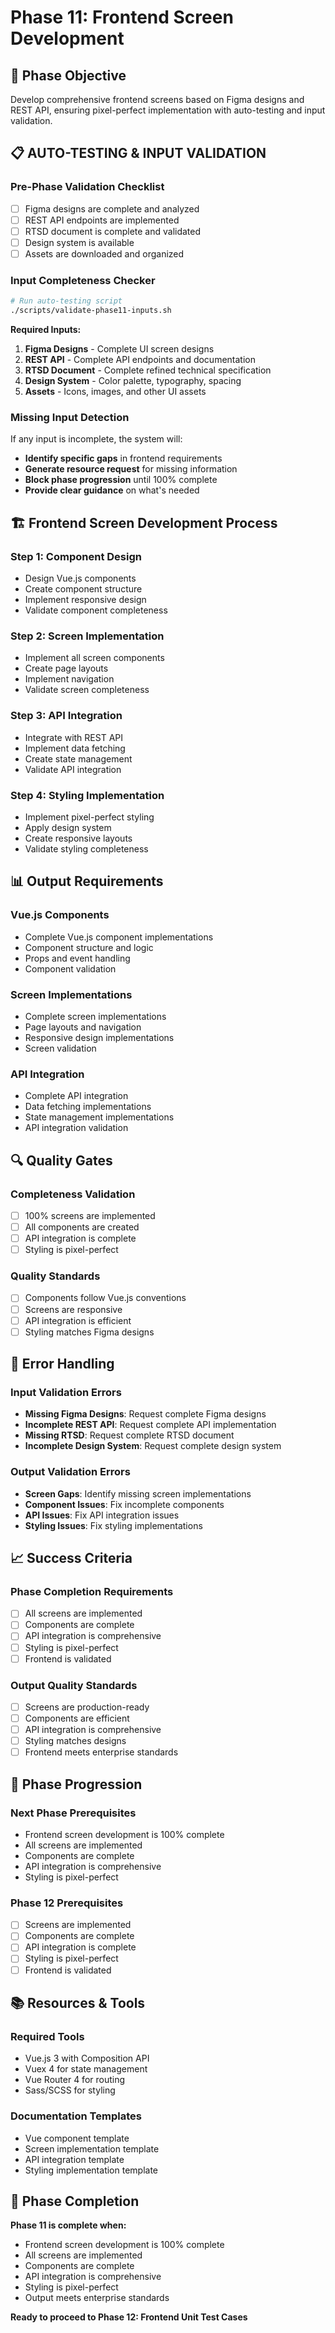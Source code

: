 # Phase 11: Frontend Screen Development

## 🎯 **Phase Objective**
Develop comprehensive frontend screens based on Figma designs and REST API, ensuring pixel-perfect implementation with auto-testing and input validation.

## 📋 **AUTO-TESTING & INPUT VALIDATION**

### **Pre-Phase Validation Checklist**
- [ ] Figma designs are complete and analyzed
- [ ] REST API endpoints are implemented
- [ ] RTSD document is complete and validated
- [ ] Design system is available
- [ ] Assets are downloaded and organized

### **Input Completeness Checker**
```bash
# Run auto-testing script
./scripts/validate-phase11-inputs.sh
```

**Required Inputs:**
1. **Figma Designs** - Complete UI screen designs
2. **REST API** - Complete API endpoints and documentation
3. **RTSD Document** - Complete refined technical specification
4. **Design System** - Color palette, typography, spacing
5. **Assets** - Icons, images, and other UI assets

### **Missing Input Detection**
If any input is incomplete, the system will:
- **Identify specific gaps** in frontend requirements
- **Generate resource request** for missing information
- **Block phase progression** until 100% complete
- **Provide clear guidance** on what's needed

## 🏗️ **Frontend Screen Development Process**

### **Step 1: Component Design**
- Design Vue.js components
- Create component structure
- Implement responsive design
- Validate component completeness

### **Step 2: Screen Implementation**
- Implement all screen components
- Create page layouts
- Implement navigation
- Validate screen completeness

### **Step 3: API Integration**
- Integrate with REST API
- Implement data fetching
- Create state management
- Validate API integration

### **Step 4: Styling Implementation**
- Implement pixel-perfect styling
- Apply design system
- Create responsive layouts
- Validate styling completeness

## 📊 **Output Requirements**

### **Vue.js Components**
- Complete Vue.js component implementations
- Component structure and logic
- Props and event handling
- Component validation

### **Screen Implementations**
- Complete screen implementations
- Page layouts and navigation
- Responsive design implementations
- Screen validation

### **API Integration**
- Complete API integration
- Data fetching implementations
- State management implementations
- API integration validation

## 🔍 **Quality Gates**

### **Completeness Validation**
- [ ] 100% screens are implemented
- [ ] All components are created
- [ ] API integration is complete
- [ ] Styling is pixel-perfect

### **Quality Standards**
- [ ] Components follow Vue.js conventions
- [ ] Screens are responsive
- [ ] API integration is efficient
- [ ] Styling matches Figma designs

## 🚨 **Error Handling**

### **Input Validation Errors**
- **Missing Figma Designs**: Request complete Figma designs
- **Incomplete REST API**: Request complete API implementation
- **Missing RTSD**: Request complete RTSD document
- **Incomplete Design System**: Request complete design system

### **Output Validation Errors**
- **Screen Gaps**: Identify missing screen implementations
- **Component Issues**: Fix incomplete components
- **API Issues**: Fix API integration issues
- **Styling Issues**: Fix styling implementations

## 📈 **Success Criteria**

### **Phase Completion Requirements**
- [ ] All screens are implemented
- [ ] Components are complete
- [ ] API integration is comprehensive
- [ ] Styling is pixel-perfect
- [ ] Frontend is validated

### **Output Quality Standards**
- [ ] Screens are production-ready
- [ ] Components are efficient
- [ ] API integration is comprehensive
- [ ] Styling matches designs
- [ ] Frontend meets enterprise standards

## 🔄 **Phase Progression**

### **Next Phase Prerequisites**
- Frontend screen development is 100% complete
- All screens are implemented
- Components are complete
- API integration is comprehensive
- Styling is pixel-perfect

### **Phase 12 Prerequisites**
- [ ] Screens are implemented
- [ ] Components are complete
- [ ] API integration is complete
- [ ] Styling is pixel-perfect
- [ ] Frontend is validated

## 📚 **Resources & Tools**

### **Required Tools**
- Vue.js 3 with Composition API
- Vuex 4 for state management
- Vue Router 4 for routing
- Sass/SCSS for styling

### **Documentation Templates**
- Vue component template
- Screen implementation template
- API integration template
- Styling implementation template

## 🎯 **Phase Completion**

**Phase 11 is complete when:**
- Frontend screen development is 100% complete
- All screens are implemented
- Components are complete
- API integration is comprehensive
- Styling is pixel-perfect
- Output meets enterprise standards

**Ready to proceed to Phase 12: Frontend Unit Test Cases**
